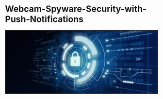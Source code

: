 # Webcam-Spyware-Security-with-Push-Notifications
![](https://github.com/Yugesh2705/Webcam-Spyware-Security-with-Push-Notifications/blob/main/WSS_logo.png)
